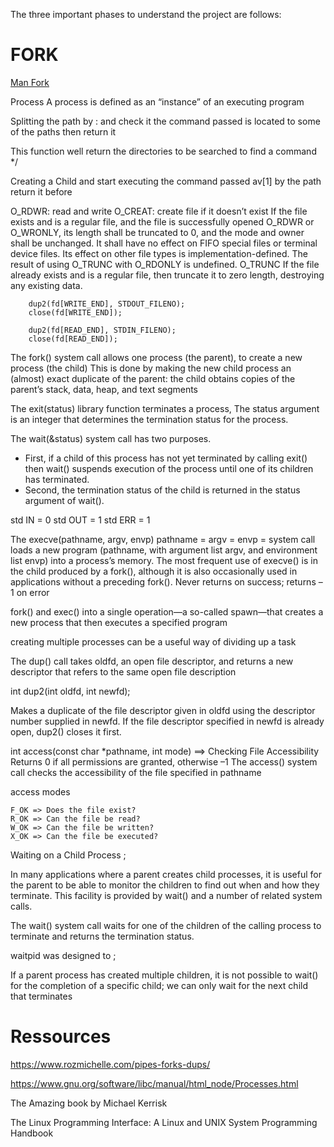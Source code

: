 The three important phases to understand the project are follows:

# FORK

[Man Fork](https://man7.org/linux/man-pages/man2/fork.2.html)







Process A process is defined as an “instance” of an executing program

Splitting the path by : and check it the command passed is located to some of the paths then return it

This function well return the directories to be searched to find a command */

Creating a Child and start executing the command passed av[1] by the path return it before


O_RDWR: read and write
O_CREAT: create file if it doesn’t exist
If the file exists and is a regular file, and the file is successfully opened O_RDWR or O_WRONLY, its length shall be truncated to 0, and the mode and owner shall be unchanged. It shall have no effect on FIFO special files or terminal device files. Its effect on other file types is implementation-defined. The result of using O_TRUNC with O_RDONLY is undefined.
O_TRUNC If the file already exists and is a regular file, then truncate it to zero length, destroying any existing data. 

        dup2(fd[WRITE_END], STDOUT_FILENO);
        close(fd[WRITE_END]);

        dup2(fd[READ_END], STDIN_FILENO);
        close(fd[READ_END]);

The fork() system call allows one process (the parent), to create a new process (the child)
This is done by making the new child process an (almost) exact duplicate of the parent: the child obtains copies of the parent’s stack, data, heap,
and text segments

The exit(status) library function terminates a process, The status argument is an integer that
determines the termination status for the process.


The wait(&status) system call has two purposes.

- First, if a child of this process has not yet terminated by calling exit()
then wait() suspends execution of the process until one of its children has terminated. 
- Second, the termination status of the child is returned in the status argument of wait().



std IN   = 0
std OUT  = 1
std ERR  = 1


The execve(pathname, argv, envp) 
pathname = 
argv = 
envp = 
system call loads a new program (pathname, with argument list argv, and environment list envp) into a process’s memory.
The most frequent use of execve() is in the child produced by a fork(), although
it is also occasionally used in applications without a preceding fork().
Never returns on success; returns –1 on error


fork() and exec() into a single operation—a so-called spawn—that creates a new process that then executes a specified program


creating multiple processes can be a useful way of dividing up a task




The dup() call takes oldfd, an open file descriptor, and returns a new descriptor that 
refers to the same open file description


int dup2(int oldfd, int newfd);

Makes a duplicate of the file descriptor given in oldfd using
the descriptor number supplied in newfd. If the file descriptor specified in newfd is
already open, dup2() closes it first.


int access(const char *pathname, int mode) ==>  Checking File Accessibility
Returns 0 if all permissions are granted, otherwise –1
The access() system call checks the accessibility of the file specified in pathname

access modes

    F_OK => Does the file exist?
    R_OK => Can the file be read?
    W_OK => Can the file be written?
    X_OK => Can the file be executed?


Waiting on a Child Process ;

In many applications where a parent creates child processes, it is useful for the
parent to be able to monitor the children to find out when and how they terminate.
This facility is provided by wait() and a number of related system calls.


The wait() system call waits for one of the children of the calling
process to terminate and returns the termination status.

waitpid was designed to ;

If a parent process has created multiple children, it is not possible to wait() for the
completion of a specific child; we can only wait for the next child that terminates

# Ressources

https://www.rozmichelle.com/pipes-forks-dups/

https://www.gnu.org/software/libc/manual/html_node/Processes.html

The Amazing book by Michael Kerrisk

The Linux Programming Interface: A Linux and UNIX System Programming Handbook
